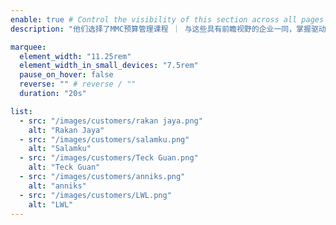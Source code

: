 ```yaml
---
enable: true # Control the visibility of this section across all pages where it is used
description: "他们选择了MMC预算管理课程 ｜ 与这些具有前瞻视野的企业一同，掌握驱动利润增长的预算罗盘。"

marquee:
  element_width: "11.25rem"
  element_width_in_small_devices: "7.5rem"
  pause_on_hover: false
  reverse: "" # reverse / ""
  duration: "20s"

list:
  - src: "/images/customers/rakan jaya.png"
    alt: "Rakan Jaya"
  - src: "/images/customers/salamku.png"
    alt: "Salamku"
  - src: "/images/customers/Teck Guan.png"
    alt: "Teck Guan"
  - src: "/images/customers/anniks.png"
    alt: "anniks"
  - src: "/images/customers/LWL.png"
    alt: "LWL"
---
```

